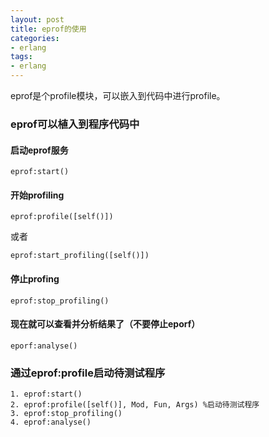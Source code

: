```yaml
---
layout: post
title: eprof的使用
categories:
- erlang
tags:
- erlang
---
```

eprof是个profile模块，可以嵌入到代码中进行profile。

### eprof可以植入到程序代码中 

#### 启动eprof服务 

```
eprof:start()  
```

#### 开始profiling 

```
eprof:profile([self()])  
```

或者 

```
eprof:start_profiling([self()])  
```

#### 停止profing 

```
eprof:stop_profiling()  
```

#### 现在就可以查看并分析结果了（不要停止eporf） 

```
eporf:analyse()  
```

### 通过eprof:profile启动待测试程序 

```
1. eprof:start()  
2. eprof:profile([self()], Mod, Fun, Args) %启动待测试程序  
3. eprof:stop_profiling()  
4. eprof:analyse() 
``` 
